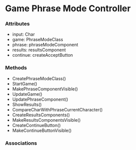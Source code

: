 # Game Phrase Mode Controller

### Attributes

-  input: Char
-  game: PhraseModeClass
-  phrase: phraseModeComponent
-  results: resultsComponent
-  continue: createAcceptButton

### Methods

-  CreatePhraseModeClass()
-  StartGame()
-  MakePhraseComponentVisible()
-  UpdateGame()
-  UpdatePhraseComponent()
-  ShowResults()
-  CompareCharWithPhraseCurrentCharacter()
-  CreateResultsComponents()
-  MakeResultsComponentsVisible()
-  CreateContinueButton()
-  MakeContinueButtonVisible()

### Associations


